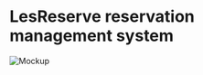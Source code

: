 # LesReserve reservation management system
![Mockup](https://github.com/Zequi20/PracticaProfesionalTP/blob/main/MockupSucursales.png)
